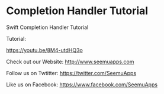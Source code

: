 Completion Handler Tutorial
==============================

Swift Completion Handler Tutorial

Tutorial:

https://youtu.be/8M4-utdHQ3o

Check out our Website: http://www.seemuapps.com

Follow us on Twtitter: https://twitter.com/SeemuApps

Like us on Facebook: https://www.facebook.com/SeemuApps
